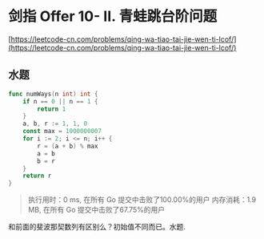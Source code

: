 # 剑指 Offer 10- II. 青蛙跳台阶问题
[https://leetcode-cn.com/problems/qing-wa-tiao-tai-jie-wen-ti-lcof/](https://leetcode-cn.com/problems/qing-wa-tiao-tai-jie-wen-ti-lcof/)

## 水题
```go
func numWays(n int) int {
	if n == 0 || n == 1 {
		return 1
	}
	a, b, r := 1, 1, 0
	const max = 1000000007
	for i := 2; i <= n; i++ {
		r = (a + b) % max
		a = b
		b = r
	}
	return r
}
```
>执行用时：0 ms, 在所有 Go 提交中击败了100.00%的用户
内存消耗：1.9 MB, 在所有 Go 提交中击败了67.75%的用户

和前面的斐波那契数列有区别么？初始值不同而已。水题.